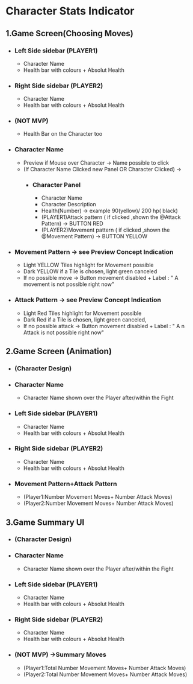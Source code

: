 # Character Stats Indicator 


## 1.Game Screen(Choosing Moves)

* ### Left Side sidebar (PLAYER1)
    * Character Name
    * Health bar with colours + Absolut Health

* ### Right Side sidebar (PLAYER2)
    * Character Name
    * Health bar with colours + Absolut Health

* ### (NOT MVP) 
   * Health Bar on the Character too
* ### Character Name
   * Preview if Mouse over Character -> Name possible to click
   * (If Character Name Clicked new Panel OR Character Clicked) ->
      * ### Character Panel 
          * Character Name
          * Character Description
          * Health(Number) -> example 90(yellow)/ 200 hp( black)
          * (PLAYER1)Attack pattern ( if clicked ,shown the @Attack Pattern) -> BUTTON RED
          * (PLAYER2)Movement pattern ( if clicked ,shown the @Movement Pattern) -> BUTTON YELLOW
   
    
* ### Movement Pattern -> see Preview Concept Indication
   * Light YELLOW Tiles highlight for Movement possible 
   * Dark YELLOW if a Tile is chosen, light green canceled
   * If no possible move -> Button movement disabled + Label : " A movement is not possible right now"

* ### Attack Pattern -> see Preview Concept Indication
    * Light Red Tiles highlight for Movement possible
    * Dark Red if a Tile is chosen, light green canceled,
    * If no possible attack -> Button movement disabled + Label : " A n Attack is not possible right now"


## 2.Game Screen (Animation)

* ### (Character Design)
  
* ### Character Name
    * Character Name shown over the Player after/within the Fight

* ### Left Side sidebar (PLAYER1)
    * Character Name
    * Health bar with colours + Absolut Health

* ### Right Side sidebar (PLAYER2)
    * Character Name
    * Health bar with colours + Absolut Health


* ### Movement Pattern+Attack Pattern
    * (Player1:Number Movement Moves+ Number Attack Moves)
    * (Player2:Number Movement Moves+ Number Attack Moves)


## 3.Game Summary UI 

* ### (Character Design)
* ### Character Name
    * Character Name shown over the Player after/within the Fight
* ### Left Side sidebar (PLAYER1)
    * Character Name
    * Health bar with colours + Absolut Health

* ### Right Side sidebar (PLAYER2)
    * Character Name
    * Health bar with colours + Absolut Health

* ### (NOT MVP) ->Summary Moves
    * (Player1:Total Number Movement Moves+ Number Attack Moves)
    * (Player2:Total Number Movement Moves+ Number Attack Moves)